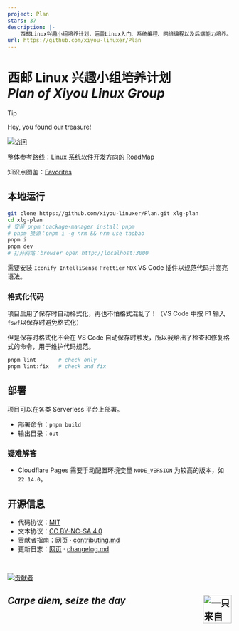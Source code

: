 ```yaml
---
project: Plan
stars: 37
description: |-
    西邮Linux兴趣小组培养计划，涵盖Linux入门、系统编程、网络编程以及后端能力培养。
url: https://github.com/xiyou-linuxer/Plan
---
```


# 西邮 Linux 兴趣小组培养计划<br>_Plan of Xiyou Linux Group_

> [!TIP]
>
> <!-- YarBor -->
>
> Hey, you found our treasure!
>
> [![访问](https://img.shields.io/badge/%E8%AE%BF%E9%97%AE-plan.xiyoulinux.com-green?style=for-the-badge)](https://plan.xiyoulinux.com)

整体参考路线：[Linux 系统软件开发方向的 RoadMap](https://github.com/xiyou-linuxer/Plan/issues/1)

知识点图鉴：[Favorites](https://fav.xiyoulinux.com/)

## 本地运行

```sh
git clone https://github.com/xiyou-linuxer/Plan.git xlg-plan
cd xlg-plan
# 安装 pnpm：package-manager install pnpm
# pnpm 换源：pnpm i -g nrm && nrm use taobao
pnpm i
pnpm dev
# 打开网站：browser open http://localhost:3000
```

需要安装 `Iconify IntelliSense` `Prettier` `MDX` VS Code 插件以规范代码并高亮语法。

### 格式化代码

项目启用了保存时自动格式化，再也不怕格式混乱了！（VS Code 中按 F1 输入`fswf`以保存时避免格式化）

但是保存时格式化不会在 VS Code 自动保存时触发，所以我给出了检查和修复格式的命令，用于维护代码规范。

```sh
pnpm lint       # check only
pnpm lint:fix   # check and fix
```

## 部署

项目可以在各类 Serverless 平台上部署。

- 部署命令：`pnpm build`
- 输出目录：`out`

### 疑难解答

- Cloudflare Pages 需要手动配置环境变量 `NODE_VERSION` 为较高的版本，如 `22.14.0`。

## 开源信息

- 代码协议：[MIT](https://github.com/xiyou-linuxer/Plan/blob/main/LICENSE)
- 文本协议：[CC BY-NC-SA 4.0](https://creativecommons.org/licenses/by-nc-sa/4.0/deed.zh-hans)
- 贡献者指南：[网页](https://plan.xiyoulinux.com/manual/contributing/) · [contributing.md](./content/manual/contributing)
- 更新日志：[网页](https://plan.xiyoulinux.com/manual/changelog/) · [changelog.md](./content/manual/changelog)

<br>

[![贡献者](https://contrib.rocks/image?repo=xiyou-linuxer/Plan)](https://github.com/xiyou-linuxer/Plan/graphs/contributors)

## _Carpe diem, seize the day_ <img align="right" src="https://avatars.githubusercontent.com/xiyou-linuxer" alt="一只来自西安邮电大学的小企鹅" width="64">

